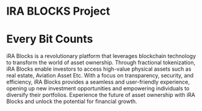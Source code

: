 # IRA BLOCKS Project
# Every Bit Counts

iRA Blocks is a revolutionary platform that leverages blockchain technology to transform the world of asset ownership. Through fractional tokenization, iRA Blocks enable investors to access high-value physical assets such as real estate, Aviation Asset Etc. With a focus on transparency, security, and efficiency, iRA Blocks provides a seamless and user-friendly experience, opening up new investment opportunities and empowering individuals to diversify their portfolios. Experience the future of asset ownership with iRA Blocks and unlock the potential for financial growth.

